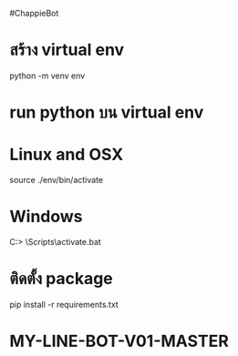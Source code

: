 #ChappieBot

# สร้าง virtual env
python -m venv env

# run python บน virtual env
# Linux and OSX
source ./env/bin/activate
# Windows
C:\> <venv>\Scripts\activate.bat

# ติดตั้ง package
pip install -r requirements.txt
# MY-LINE-BOT-V01-MASTER
